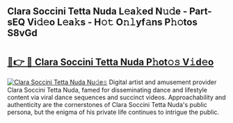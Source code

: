 ## Clara Soccini Tetta Nuda L𝚎a𝚔ed N𝚞𝚍e - Part-sEQ Vi𝚍𝚎o L𝚎a𝚔s - H𝚘𝚝 O𝚗𝚕yf𝚊ns P𝚑𝚘tos S8vGd

# <h2><a href="http://kf1fug.oniu.top/?m=Clara+Soccini+Tetta+Nuda">🔗👉 🔴 Clara Soccini Tetta Nuda P𝚑ot𝚘𝚜 V𝚒d𝚎o</a></h2>

[![Clara Soccini Tetta Nuda Nu𝚍e𝚜](https://i.imgur.com/0qMVB7G.gif)](http://kf1fug.oniu.top/?m=Clara+Soccini+Tetta+Nuda)
Digital artist and amusement provider Clara Soccini Tetta Nuda, famed for disseminating dance and lifestyle content via viral dance sequences and succinct videos. Approachability and authenticity are the cornerstones of Clara Soccini Tetta Nuda's public persona, but the enigma of his private life continues to intrigue the public.  
